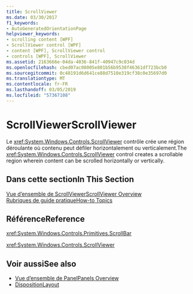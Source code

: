 ```yaml
---
title: ScrollViewer
ms.date: 03/30/2017
f1_keywords:
- AutoGeneratedOrientationPage
helpviewer_keywords:
- scrolling content [WPF]
- ScrollViewer control [WPF]
- content [WPF], ScrollViewer control
- controls [WPF], ScrollViewer
ms.assetid: 2163666e-04da-4036-841f-40947c9c034d
ms.openlocfilehash: cbed07ac08005e801b56b9538f46361df723bcb0
ms.sourcegitcommit: 0c48191d6d641ce88d7510e319cf38c0e35697d0
ms.translationtype: MT
ms.contentlocale: fr-FR
ms.lasthandoff: 03/05/2019
ms.locfileid: "57367108"
---
```

# <a name="scrollviewer"></a><span data-ttu-id="3b4a9-102">ScrollViewer</span><span class="sxs-lookup"><span data-stu-id="3b4a9-102">ScrollViewer</span></span>
<span data-ttu-id="3b4a9-103">Le <xref:System.Windows.Controls.ScrollViewer> contrôle crée une région déroulante où contenu peut défiler horizontalement ou verticalement.</span><span class="sxs-lookup"><span data-stu-id="3b4a9-103">The <xref:System.Windows.Controls.ScrollViewer> control creates a scrollable region wherein content can be scrolled horizontally or vertically.</span></span>  
  
## <a name="in-this-section"></a><span data-ttu-id="3b4a9-104">Dans cette section</span><span class="sxs-lookup"><span data-stu-id="3b4a9-104">In This Section</span></span>  
 [<span data-ttu-id="3b4a9-105">Vue d’ensemble de ScrollViewer</span><span class="sxs-lookup"><span data-stu-id="3b4a9-105">ScrollViewer Overview</span></span>](scrollviewer-overview.md)  
 [<span data-ttu-id="3b4a9-106">Rubriques de guide pratique</span><span class="sxs-lookup"><span data-stu-id="3b4a9-106">How-to Topics</span></span>](scrollviewer-how-to-topics.md)  
  
## <a name="reference"></a><span data-ttu-id="3b4a9-107">Référence</span><span class="sxs-lookup"><span data-stu-id="3b4a9-107">Reference</span></span>  
 <xref:System.Windows.Controls.Primitives.ScrollBar>  
  
 <xref:System.Windows.Controls.ScrollViewer>  
  
## <a name="see-also"></a><span data-ttu-id="3b4a9-108">Voir aussi</span><span class="sxs-lookup"><span data-stu-id="3b4a9-108">See also</span></span>
- [<span data-ttu-id="3b4a9-109">Vue d’ensemble de Panel</span><span class="sxs-lookup"><span data-stu-id="3b4a9-109">Panels Overview</span></span>](panels-overview.md)
- [<span data-ttu-id="3b4a9-110">Disposition</span><span class="sxs-lookup"><span data-stu-id="3b4a9-110">Layout</span></span>](../advanced/layout.md)
